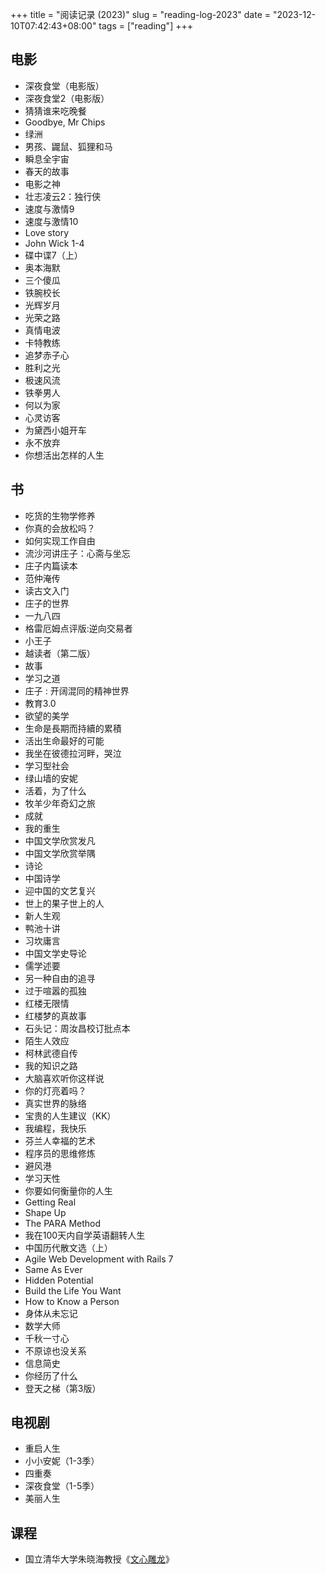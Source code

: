 +++
title = "阅读记录 (2023)"
slug = "reading-log-2023"
date = "2023-12-10T07:42:43+08:00"
tags = ["reading"]
+++

## 电影

* 深夜食堂（电影版）
* 深夜食堂2（电影版）
* 猜猜谁来吃晚餐
* Goodbye, Mr Chips
* 绿洲
* 男孩、鼹鼠、狐狸和马
* 瞬息全宇宙
* 春天的故事
* 电影之神
* 壮志凌云2：独行侠
* 速度与激情9
* 速度与激情10
* Love story
* John Wick 1-4
* 碟中谍7（上）
* 奥本海默
* 三个傻瓜
* 铁腕校长
* 光辉岁月
* 光荣之路
* 真情电波
* 卡特教练
* 追梦赤子心
* 胜利之光
* 极速风流
* 铁拳男人
* 何以为家
* 心灵访客
* 为黛西小姐开车
* 永不放弃
* 你想活出怎样的人生

## 书

* 吃货的生物学修养
* 你真的会放松吗？
* 如何实现工作自由
* 流沙河讲庄子：心斋与坐忘
* 庄子内篇读本
* 范仲淹传
* 读古文入门
* 庄子的世界
* 一九八四
* 格雷厄姆点评版:逆向交易者
* 小王子
* 越读者（第二版）
* 故事
* 学习之道
* 庄子 : 开阔混同的精神世界
* 教育3.0
* 欲望的美学
* 生命是長期而持續的累積
* 活出生命最好的可能
* 我坐在彼德拉河畔，哭泣
* 学习型社会
* 绿山墙的安妮
* 活着，为了什么
* 牧羊少年奇幻之旅
* 成就
* 我的重生
* 中国文学欣赏发凡
* 中国文学欣赏举隅
* 诗论
* 中国诗学
* 迎中国的文艺复兴
* 世上的果子世上的人
* 新人生观
* 鸭池十讲
* 习坎庸言
* 中国文学史导论
* 儒学述要
* 另一种自由的追寻
* 过于喧嚣的孤独
* 红楼无限情
* 红楼梦的真故事
* 石头记：周汝昌校订批点本
* 陌生人效应
* 柯林武德自传
* 我的知识之路
* 大脑喜欢听你这样说
* 你的灯亮着吗？
* 真实世界的脉络
* 宝贵的人生建议（KK）
* 我编程，我快乐
* 芬兰人幸福的艺术
* 程序员的思维修炼
* 避风港
* 学习天性
* 你要如何衡量你的人生
* Getting Real
* Shape Up
* The PARA Method
* 我在100天内自学英语翻转人生
* 中国历代散文选（上）
* Agile Web Development with Rails 7
* Same As Ever
* Hidden Potential
* Build the Life You Want
* How to Know a Person
* 身体从未忘记
* 数学大师
* 千秋一寸心
* 不原谅也没关系
* 信息简史
* 你经历了什么
* 登天之梯（第3版）

## 电视剧

* 重启人生
* 小小安妮（1-3季）
* 四重奏
* 深夜食堂（1-5季）
* 美丽人生

## 课程

* 国立清华大学朱晓海教授《[文心雕龙](https://ocw.nthu.edu.tw/ocw/index.php?page=course&cid=267)》

